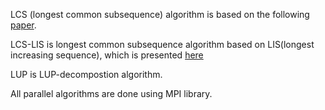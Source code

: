 LCS (longest common subsequence) algorithm is based on the following [paper](http://www.iaeng.org/publication/WCE2010/WCE2010_pp499-504.pdf).

LCS-LIS is longest common subsequence algorithm based on LIS(longest increasing sequence), which is presented [here](http://cppalgo.blogspot.ru/2011/03/lcs-lis.html)

LUP is LUP-decompostion algorithm.

All parallel algorithms are done using MPI library.
